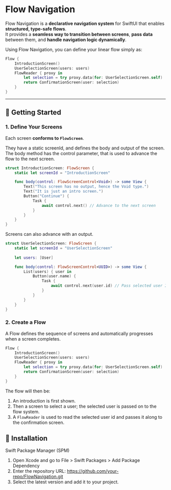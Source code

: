 # Flow Navigation

Flow Navigation is a **declarative navigation system** for SwiftUI that enables **structured, type-safe flows**.  
It provides a **seamless way to transition between screens**, **pass data** between them, and **handle navigation logic dynamically**.

Using Flow Navigation, you can define your linear flow simply as:

```swift
Flow {
    IntroductionScreen()
    UserSelectionScreen(users: users)
    FlowReader { proxy in
        let selection = try proxy.data(for: UserSelectionScreen.self)
        return ConfirmationScreen(user: selection)
    }
}
```

---

## 📖 Getting Started

### **1. Define Your Screens**

Each screen **conforms to `FlowScreen`**.

They have a static screenId, and defines the body and output of the screen.
The body method has the control parameter, that is used to advance the flow to the next screen.

```swift
struct IntroductionScreen: FlowScreen {
    static let screenId = "IntroductionScreen"

    func body(control: FlowScreenControl<Void>) -> some View {
        Text("This screen has no output, hence the Void type.")
        Text("It is just an intro screen.")
        Button("Continue") {
            Task {
                await control.next() // Advance to the next screen
            }
        }
    }
}
```

Screens can also advance with an output.

```swift
struct UserSelectionScreen: FlowScreen {
    static let screenId = "UserSelectionScreen"
    
    let users: [User]

    func body(control: FlowScreenControl<UUID>) -> some View {
        List(users) { user in
            Button(user.name) {
                Task {
                    await control.next(user.id) // Pass selected user ID and advance
                }
            }
        }
    }
}
```

### 2. Create a Flow

A Flow defines the sequence of screens and automatically progresses when a screen completes.

```swift
Flow {
    IntroductionScreen()
    UserSelectionScreen(users: users)
    FlowReader { proxy in
        let selection = try proxy.data(for: UserSelectionScreen.self)
        return ConfirmationScreen(user: selection)
    }
}
```

The flow will then be:

1. An introduction is first shown.
2. Then a screen to select a user; the selected user is passed on to the flow system.
3. A `FlowReader` is used to read the selected user id and passes it along to the confirmation screen.

## 🚀 Installation

Swift Package Manager (SPM)
1.    Open Xcode and go to File > Swift Packages > Add Package Dependency
2.    Enter the repository URL: https://github.com/your-repo/FlowNavigation.git
3.    Select the latest version and add it to your project.
